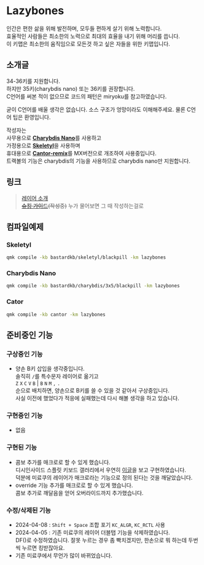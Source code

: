 # Lazybones

인간은 편한 삶을 위해 발전하며, 모두들 편하게 살기 위해 노력합니다.  
효율적인 사람들은 최소한의 노력으로 최대의 효율을 내기 위해 머리를 씁니다.  
이 키맵은 최소한의 움직임으로 모든것 하고 싶은 자들을 위한 키맵입니다.

## 소개글

34-36키를 지원합니다.  
하지만 35키(charybdis nano) 또는 36키를 권장합니다.  
C언어를 써본 적이 없으므로 코드의 패턴은 miryoku를 참고하였습니다.

굳이 C언어를 배울 생각은 없습니다. 소스 구조가 엉망이라도 이해해주세요. 물론 C언어 팁은 환영입니다.

작성자는  
사무용으로 [**Charybdis Nano**](https://github.com/Bastardkb/Charybdis)를 사용하고  
가정용으로 [**Skeletyl**](https://github.com/Bastardkb/Skeletyl)을 사용하며  
휴대용으로 [**Cantor-remix**](https://github.com/nilokr/cantor-remix)를 MX버전으로 개조하여 사용중입니다.  
트랙볼의 기능은 charybdis의 기능을 사용하므로 charybdis nano만 지원합니다.

## 링크
> [레이어 소개](./docs/layers/layers.md)  
> ~~[슈킹 가이드](./docs/refs/refs.md)(작성중)~~ 누가 물어보면 그 때 작성하는걸로

## 컴파일예제

### Skeletyl
```bash
qmk compile -kb bastardkb/skeletyl/blackpill -km lazybones
```

### Charybdis Nano
```bash
qmk compile -kb bastardkb/charybdis/3x5/blackpill -km lazybones
```

### Cator
```bash
qmk compile -kb cantor -km lazybones
```

<!-- ### qmk compile -kb bastardkb/skeletyl/blackpill -km lazybones -e DOUBLE_B=yes -->
<!-- ### qmk compile -kb bastardkb/charybdis/3x5/blackpill -km lazybones -e DOUBLE_B=yes -->

## 준비중인 기능

### 구상중인 기능
- 양손 B키 삽입을 생각중입니다.  
솔직히 `/`를 특수문자 레이어로 옮기고  
`Z` `X` `C` `V` `B` | `B` `N` `M` `,` `.`  
순으로 배치하면, 양손으로 B키를 쓸 수 있을 것 같아서 구상중입니다.  
사실 이전에 했었다가 적응에 실패했는데 다시 해볼 생각을 하고 있습니다.

### 구현중인 기능
- 없음

### 구현된 기능
- 콤보 추가를 매크로로 할 수 있게 했습니다.  
디시인사이드 스플릿 키보드 갤러리에서 우연히 [이글](https://gall.dcinside.com/mini/board/view/?id=splitkeeb&no=1507)을 보고 구현하였습니다.  
덕분에 미료쿠의 레이어가 매크로라는 기능으로 정의 된다는 것을 깨달았습니다.
- override 기능 추가를 매크로로 할 수 있게 했습니다.  
콤보 추가로 깨달음을 얻어 오버라이드까지 추가했습니다.

### 수정/삭제된 기능
- 2024-04-08 : `Shift + Space` 조합 포기 `KC_ALGR`, `KC_RCTL` 사용
- 2024-04-05 : 기존 미료쿠의 레이어 더블탭 기능을 삭제하였습니다.  
DF()로 수정하였습니다. 잘못 누르는 경우 좀 빡치겠지만, 한손으로 뭐 하는데 두번 씩 누르면 킹받잖아요.  
- 기존 미료쿠에서 무언가 많이 바뀌었습니다.    
